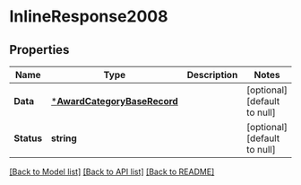 # InlineResponse2008

## Properties
Name | Type | Description | Notes
------------ | ------------- | ------------- | -------------
**Data** | [***AwardCategoryBaseRecord**](AwardCategoryBaseRecord.md) |  | [optional] [default to null]
**Status** | **string** |  | [optional] [default to null]

[[Back to Model list]](../README.md#documentation-for-models) [[Back to API list]](../README.md#documentation-for-api-endpoints) [[Back to README]](../README.md)

